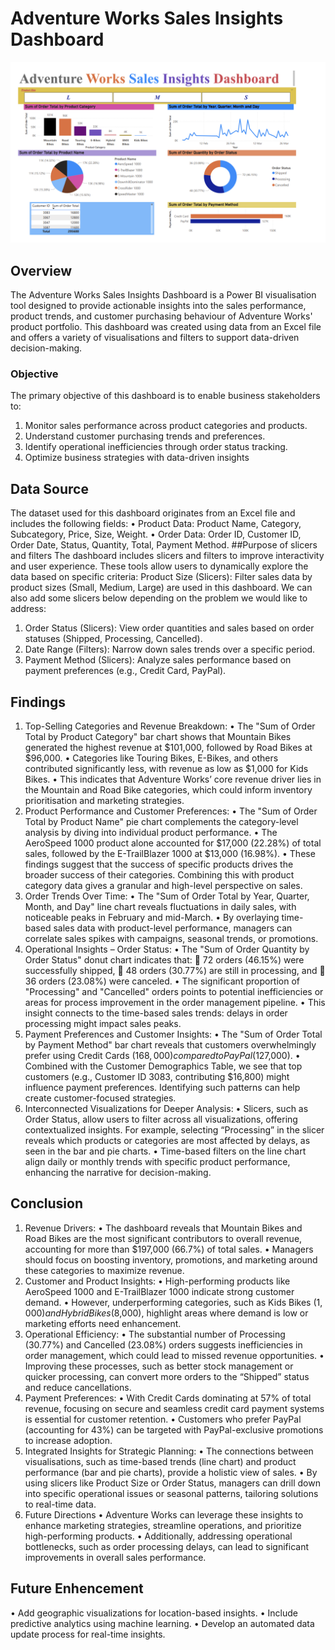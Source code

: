 # Adventure Works Sales Insights Dashboard
![image alt](https://github.com/Maximus-247/Adventure-Works-Sales-Dashboard/blob/738b2c4cbde91f66ec35a56638c67b9cd24c2dbd/Screenshot%202025-01-25%20130822.png)
## Overview
The Adventure Works Sales Insights Dashboard is a Power BI visualisation tool designed to provide actionable insights into the sales performance, product trends, and customer purchasing behaviour of Adventure Works' product portfolio. This dashboard was created using data from an Excel file and offers a variety of visualisations and filters to support data-driven decision-making.
### Objective 
The primary objective of this dashboard is to enable business stakeholders to:
1.	Monitor sales performance across product categories and products.
2.	Understand customer purchasing trends and preferences.
3.	Identify operational inefficiencies through order status tracking.
4. Optimize business strategies with data-driven insights
## Data Source
The dataset used for this dashboard originates from an Excel file and includes the following fields:
•	Product Data: Product Name, Category, Subcategory, Price, Size, Weight.
•	Order Data: Order ID, Customer ID, Order Date, Status, Quantity, Total, Payment Method.
##Purpose of slicers and filters
The dashboard includes slicers and filters to improve interactivity and user experience. These tools allow users to dynamically explore the data based on specific criteria:
Product Size (Slicers): Filter sales data by product sizes (Small, Medium, Large) are used in this dashboard. We can also add some slicers below depending on the problem we would like to address:
1.	Order Status (Slicers): View order quantities and sales based on order statuses (Shipped, Processing, Cancelled).
2.	Date Range (Filters): Narrow down sales trends over a specific period.
3.	Payment Method (Slicers): Analyze sales performance based on payment preferences (e.g., Credit Card, PayPal).
## Findings
1.	Top-Selling Categories and Revenue Breakdown:
•	The "Sum of Order Total by Product Category" bar chart shows that Mountain Bikes generated the highest revenue at $101,000, followed by Road Bikes at $96,000.
•	Categories like Touring Bikes, E-Bikes, and others contributed significantly less, with revenue as low as $1,000 for Kids Bikes.
•	This indicates that Adventure Works’ core revenue driver lies in the Mountain and Road Bike categories, which could inform inventory prioritisation and marketing strategies.
2.	Product Performance and Customer Preferences:
•	The "Sum of Order Total by Product Name" pie chart complements the category-level analysis by diving into individual product performance.
•	The AeroSpeed 1000 product alone accounted for $17,000 (22.28%) of total sales, followed by the E-TrailBlazer 1000 at $13,000 (16.98%).
•	These findings suggest that the success of specific products drives the broader success of their categories. Combining this with product category data gives a granular and high-level perspective on sales.
3.	Order Trends Over Time:
•	The "Sum of Order Total by Year, Quarter, Month, and Day" line chart reveals fluctuations in daily sales, with noticeable peaks in February and mid-March.
•	By overlaying time-based sales data with product-level performance, managers can correlate sales spikes with campaigns, seasonal trends, or promotions.
4.	Operational Insights – Order Status:
•	The "Sum of Order Quantity by Order Status" donut chart indicates that:
	72 orders (46.15%) were successfully shipped,
	48 orders (30.77%) are still in processing, and
	36 orders (23.08%) were canceled.
•	The significant proportion of "Processing" and "Cancelled" orders points to potential inefficiencies or areas for process improvement in the order management pipeline.
•	This insight connects to the time-based sales trends: delays in order processing might impact sales peaks.
5.	Payment Preferences and Customer Insights:
•	The "Sum of Order Total by Payment Method" bar chart reveals that customers overwhelmingly prefer using Credit Cards ($168,000) compared to PayPal ($127,000).
•	Combined with the Customer Demographics Table, we see that top customers (e.g., Customer ID 3083, contributing $16,800) might influence payment preferences. Identifying such patterns can help create customer-focused strategies.
6.	Interconnected Visualizations for Deeper Analysis:
•	Slicers, such as Order Status, allow users to filter across all visualizations, offering contextualized insights. For example, selecting “Processing” in the slicer reveals which products or categories are most affected by delays, as seen in the bar and pie charts.
•	Time-based filters on the line chart align daily or monthly trends with specific product performance, enhancing the narrative for decision-making.
## Conclusion
1.	Revenue Drivers:
•	The dashboard reveals that Mountain Bikes and Road Bikes are the most significant contributors to overall revenue, accounting for more than $197,000 (66.7%) of total sales.
•	Managers should focus on boosting inventory, promotions, and marketing around these categories to maximize revenue.
2.	Customer and Product Insights:
•	High-performing products like AeroSpeed 1000 and E-TrailBlazer 1000 indicate strong customer demand.
•	However, underperforming categories, such as Kids Bikes ($1,000) and Hybrid Bikes ($8,000), highlight areas where demand is low or marketing efforts need enhancement.
3.	Operational Efficiency:
•	The substantial number of Processing (30.77%) and Cancelled (23.08%) orders suggests inefficiencies in order management, which could lead to missed revenue opportunities.
•	Improving these processes, such as better stock management or quicker processing, can convert more orders to the “Shipped” status and reduce cancellations.
4.	Payment Preferences:
•	With Credit Cards dominating at 57% of total revenue, focusing on secure and seamless credit card payment systems is essential for customer retention.
•	Customers who prefer PayPal (accounting for 43%) can be targeted with PayPal-exclusive promotions to increase adoption.
5.	Integrated Insights for Strategic Planning:
•	The connections between visualisations, such as time-based trends (line chart) and product performance (bar and pie charts), provide a holistic view of sales.
•	By using slicers like Product Size or Order Status, managers can drill down into specific operational issues or seasonal patterns, tailoring solutions to real-time data.
6. Future Directions
•	Adventure Works can leverage these insights to enhance marketing strategies, streamline operations, and prioritize high-performing products.
•	Additionally, addressing operational bottlenecks, such as order processing delays, can lead to significant improvements in overall sales performance.
## Future Enhencement

•	Add geographic visualizations for location-based insights.
•	Include predictive analytics using machine learning.
•	Develop an automated data update process for real-time insights.

